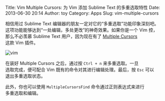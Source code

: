 Title: Vim Multiple Cursors: 为 Vim 添加 Sublime Text 的多重选取特性
Date: 2013-06-30 20:14
Author: toy
Category: Apps
Slug: vim-multiple-cursors

相信用过 Sublime Text 编辑器的朋友一定对它的“多重选取”功能印象深刻吧。  
这项功能能够达到“一处编辑，多处更改”的神奇效果。如果你是一个 Vim 控，  
那么不必羡慕 Sublime Text 用户，因为现在有了 [Multiple Cursors][m]  
这款 Vim 插件。

![vim](http://lt-file.b0.upaiyun.com/files/2013/06/mulcur.gif)

在装好 Multiple Cursors 之后，通过按 `Ctrl + n` 来多重选取。一旦  
选取完成，便可配合 Vim 既有的命令对其进行编辑处理。最后，按 `Esc`
可以  
退出多重选取状态。

此外，你也可以使用 `MultipleCursorsFind` 命令通过正则表达式来进行  
多重选取和编辑。

[m]: https://github.com/terryma/vim-multiple-cursors
